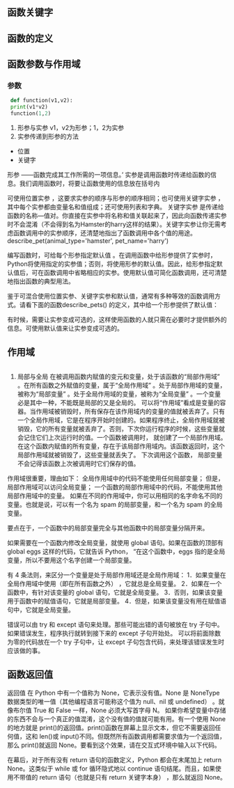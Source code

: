 

## 函数关键字
## 函数的定义
##  函数参数与作用域

### 参数
```python
 def function(v1,v2):
 print(v1*v2)
 function(1,2)
```
1. 形参与实参
v1，v2为形参；1，2为实参
2. 实参传递到形参的方法
  - 位置
  - 关键字

  形参 ——函数完成其工作所需的一项信息。’
  实参是调用函数时传递给函数的信息。我们调用函数时，将要让函数使用的信息放在括号内

  可使用位置实参 ，这要求实参的顺序与形参的顺序相同；也可使用关键字实参 ，其中每个实参都由变量名和值组成；还可使用列表和字典。
  关键字实参 是传递给函数的名称—值对。你直接在实参中将名称和值关联起来了，因此向函数传递实参时不会混淆（不会得到名为Hamster的harry这样的结果）。关键字实参让你无需考虑函数调用中的实参顺序，还清楚地指出了函数调用中各个值的用途。
  describe_pet(animal_type='hamster', pet_name='harry')

  编写函数时，可给每个形参指定默认值 。在调用函数中给形参提供了实参时，Python将使用指定的实参值；否则，将使用形参的默认值。因此，给形参指定默认值后，可在函数调用中省略相应的实参。使用默认值可简化函数调用，还可清楚地指出函数的典型用法。

  鉴于可混合使用位置实参、关键字实参和默认值，通常有多种等效的函数调用方式。请看下面的函数describe_pets() 的定义，其中给一个形参提供了默认值：

  有时候，需要让实参变成可选的，这样使用函数的人就只需在必要时才提供额外的信息。可使用默认值来让实参变成可选的。

## 作用域
```Python
```
1. 局部与全局
在被调用函数内赋值的变元和变量，处于该函数的“局部作用域” 。在所有函数之外赋值的变量，属于“全局作用域” 。处于局部作用域的变量，被称为“局部变量” 。处于全局作用域的变量，被称为“全局变量” 。一个变量必是其中一种，不能既是局部的又是全局的。
可以将“作用域”看成是变量的容器。当作用域被销毁时，所有保存在该作用域内的变量的值就被丢弃了。只有一个全局作用域，它是在程序开始时创建的。如果程序终止，全局作用域就被销毁，它的所有变量就被丢弃了。否则，下次你运行程序的时候，这些变量就会记住它们上次运行时的值。一个函数被调用时， 就创建了一个局部作用域。 在这个函数内赋值的所有变量，存在于该局部作用域内。该函数返回时，这个局部作用域就被销毁了，这些变量就丢失了。 下次调用这个函数， 局部变量不会记得该函数上次被调用时它们保存的值。


作用域很重要，理由如下：
全局作用域中的代码不能使用任何局部变量；
 但是，局部作用域可以访问全局变量；
 一个函数的局部作用域中的代码，不能使用其他局部作用域中的变量。
如果在不同的作用域中，你可以用相同的名字命名不同的变量。也就是说，可以有一个名为 spam 的局部变量，和一个名为 spam 的全局变量。

要点在于，一个函数中的局部变量完全与其他函数中的局部变量分隔开来。

如果需要在一个函数内修改全局变量，就使用 global 语句。如果在函数的顶部有 global eggs 这样的代码，它就告诉 Python， “在这个函数中，eggs 指的是全局变量，所以不要用这个名字创建一个局部变量。

有 4 条法则，来区分一个变量是处于局部作用域还是全局作用域： 1．如果变量在全局作用域中使用（即在所有函数之外） ，它就总是全局变量。
2．如果在一个函数中，有针对该变量的 global 语句，它就是全局变量。
3．否则，如果该变量用于函数中的赋值语句，它就是局部变量。
4．但是，如果该变量没有用在赋值语句中，它就是全局变量。

错误可以由 try 和 except 语句来处理。那些可能出错的语句被放在 try 子句中。
如果错误发生，程序执行就转到接下来的 except 子句开始处。
可以将前面除数为零的代码放在一个 try 子句中，让 except 子句包含代码，来处理该错误发生时应该做的事。

##   函数返回值

返回值
在 Python 中有一个值称为 None，它表示没有值。None 是 NoneType 数据类型的唯一值（其他编程语言可能称这个值为 null、nil 或 undefined） 。就像布尔值 True 和 False 一样，None 必须大写首字母 N。
如果你希望变量中存储的东西不会与一个真正的值混淆，这个没有值的值就可能有用。有一个使用 None 的地方就是 print()的返回值。print()函数在屏幕上显示文本，但它不需要返回任何值，这和 len()或 input()不同。但既然所有函数调用都需要求值为一个返回值，那么 print()就返回 None。要看到这个效果，请在交互式环境中输入以下代码。

在幕后，对于所有没有 return 语句的函数定义，Python 都会在末尾加上 return None。这类似于 while 或 for 循环隐式地以 continue 语句结尾。而且，如果使用不带值的 return 语句（也就是只有 return 关键字本身） ，那么就返回 None。
